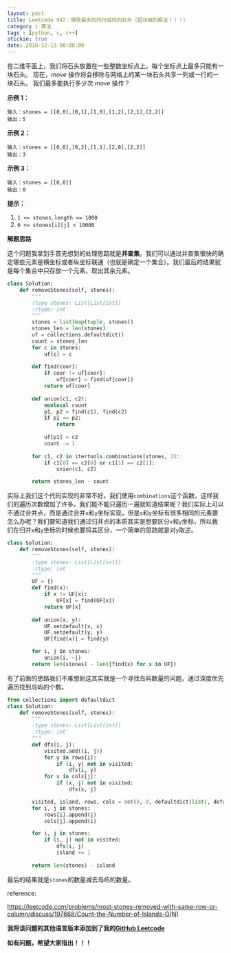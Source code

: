 ```yaml
---
layout: post
title: Leetcode 947：移除最多的同行或同列石头（超详细的解法！！！）
category : 算法
tags : [python, c, c++]
stickie: true
date: 2018-12-13 00:00:00
---
```


在二维平面上，我们将石头放置在一些整数坐标点上。每个坐标点上最多只能有一块石头。
现在，*move* 操作将会移除与网格上的某一块石头共享一列或一行的一块石头。
我们最多能执行多少次 *move* 操作？

**示例 1：**

```
输入：stones = [[0,0],[0,1],[1,0],[1,2],[2,1],[2,2]]
输出：5
```

**示例 2：**

```
输入：stones = [[0,0],[0,2],[1,1],[2,0],[2,2]]
输出：3
```

**示例 3：**

```
输入：stones = [[0,0]]
输出：0
```

**提示：**

1. `1 <= stones.length <= 1000`
2. `0 <= stones[i][j] < 10000`

**解题思路**

这个问题我拿到手首先想到的处理思路就是**并查集**。我们可以通过并查集很快的确定哪些元素是横坐标或者纵坐标联通（也就是确定一个集合）。我们最后的结果就是每个集合中只存放一个元素，取出其余元素。

```python
class Solution:
    def removeStones(self, stones):
        """
        :type stones: List[List[int]]
        :rtype: int
        """
        stones = list(map(tuple, stones))
        stones_len = len(stones)
        uf = collections.defaultdict()
        count = stones_len
        for c in stones:
            uf[c] = c
            
        def find(coor):
            if coor != uf[coor]:
                uf[coor] = find(uf[coor])
            return uf[coor]
        
        def union(c1, c2):
            nonlocal count
            p1, p2 = find(c1), find(c2)
            if p1 == p2:
                return
            
            uf[p1] = c2
            count -= 1
            
        for c1, c2 in itertools.combinations(stones, 2):
            if c1[0] == c2[0] or c1[1] == c2[1]:
                union(c1, c2)

        return stones_len - count
```

实际上我们这个代码实现的非常不好。我们使用`combinations`这个函数，这样我们的遍历次数增加了许多。我们能不能只遍历一遍就知道结果呢？我们实际上可以不通过合并点，而是通过合并`x`和`y`坐标实现，但是`x`和`y`坐标有很多相同的元素要怎么办呢？我们要知道我们通过归并点的本质其实是想要区分`x`和`y`坐标，所以我们在归并`x`和`y`坐标的时候也要将其区分，一个简单的思路就是对`y`取逆。

```python
class Solution:
    def removeStones(self, stones):
        """
        :type stones: List[List[int]]
        :rtype: int
        """
        UF = {}
        def find(x):
            if x != UF[x]:
                UF[x] = find(UF[x])
            return UF[x]
        
        def union(x, y):
            UF.setdefault(x, x)
            UF.setdefault(y, y)
            UF[find(x)] = find(y)

        for i, j in stones:
            union(i, ~j)
        return len(stones) - len({find(x) for x in UF})
```

有了前面的思路我们不难想到这其实就是一个寻找岛屿数量的问题，通过深度优先遍历找到岛屿的个数。

```python
from collections import defaultdict
class Solution:
    def removeStones(self, stones):
        """
        :type stones: List[List[int]]
        :rtype: int
        """
        def dfs(i, j):
            visited.add((i, j))
            for y in rows[i]:
                if (i, y) not in visited:
                    dfs(i, y)
            for x in cols[j]:
                if (x, j) not in visited:
                    dfs(x, j)

        visited, island, rows, cols = set(), 0, defaultdict(list), defaultdict(list)
        for i, j in stones:
            rows[i].append(j)
            cols[j].append(i)

        for i, j in stones:
            if (i, j) not in visited:
                dfs(i, j)
                island += 1
                
        return len(stones) - island
```

最后的结果就是`stones`的数量减去岛屿的数量。

reference:

https://leetcode.com/problems/most-stones-removed-with-same-row-or-column/discuss/197668/Count-the-Number-of-Islands-O(N)

**我将该问题的其他语言版本添加到了我的[GitHub Leetcode](https://github.com/luliyucoordinate/Leetcode)**

**如有问题，希望大家指出！！！**